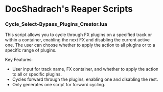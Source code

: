 # DocShadrach's Reaper Scripts


### Cycle_Select-Bypass_Plugins_Creator.lua

This script allows you to cycle through FX plugins on a specified track or within a container, enabling the next FX and disabling the current active one. The user can choose whether to apply the action to all plugins or to a specific range of plugins.

Key Features:
- User input for track name, FX container, and whether to apply the action to all or specific plugins.
- Cycles forward through the plugins, enabling one and disabling the rest.
- Only generates one script for forward cycling.
